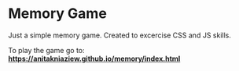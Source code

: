 # Memory Game

Just a simple memory game. Created to excercise CSS and JS skills.

To play the game go to: **https://anitakniaziew.github.io/memory/index.html**
